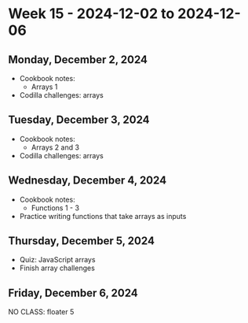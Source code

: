 # Week 15 - 2024-12-02 to 2024-12-06

## Monday, December 2, 2024

- Cookbook notes:
  - Arrays 1
- Codilla challenges: arrays

## Tuesday, December 3, 2024

- Cookbook notes:
  - Arrays 2 and 3
- Codilla challenges: arrays

## Wednesday, December 4, 2024

- Cookbook notes:
  - Functions 1 - 3
- Practice writing functions that take arrays as inputs

## Thursday, December 5, 2024

- Quiz: JavaScript arrays
- Finish array challenges

## Friday, December 6, 2024

NO CLASS: floater 5

